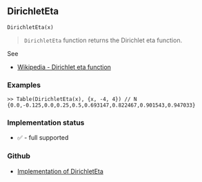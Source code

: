 ## DirichletEta

```
DirichletEta(x)
```

> `DirichletEta` function returns the Dirichlet eta function.

See 
* [Wikipedia - Dirichlet eta function](https://en.wikipedia.org/wiki/Dirichlet_eta_function) 

### Examples

```
>> Table(DirichletEta(x), {x, -4, 4}) // N
{0.0,-0.125,0.0,0.25,0.5,0.693147,0.822467,0.901543,0.947033}
```

### Implementation status

* &#x2705; - full supported

### Github

* [Implementation of DirichletEta](https://github.com/axkr/symja_android_library/blob/master/symja_android_library/matheclipse-core/src/main/java/org/matheclipse/core/builtin/SpecialFunctions.java#L611) 
